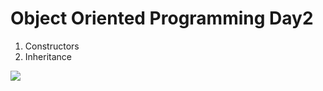# Object Oriented Programming Day2

1. Constructors
2. Inheritance

![](https://wiki.php.net/_media/rfc/joined.png?w=400&tok=3251a9)